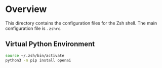 # Overview

This directory contains the configuration files for the Zsh shell. The main configuration file is `.zshrc`.

## Virtual Python Environment

```bash
source ~/.zsh/bin/activate
python3 -m pip install openai
```
